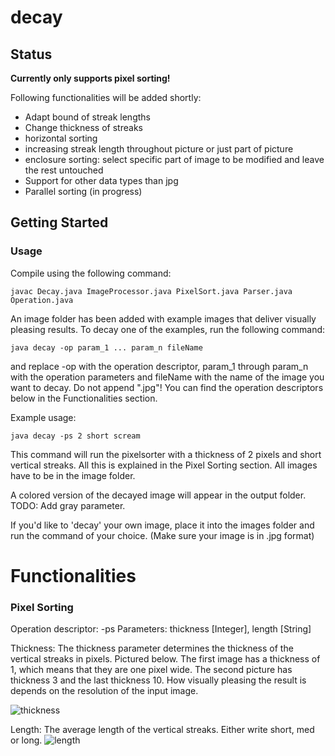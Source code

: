 # decay
## Status
**Currently only supports pixel sorting!**

Following functionalities will be added shortly:

* Adapt bound of streak lengths
* Change thickness of streaks
* horizontal sorting
* increasing streak length throughout picture or just part of picture
* enclosure sorting: select specific part of image to be modified and leave the rest untouched
* Support for other data types than jpg
* Parallel sorting (in progress)


## Getting Started
### Usage
Compile using the following command:

```
javac Decay.java ImageProcessor.java PixelSort.java Parser.java Operation.java
```
An image folder has been added with example images that deliver visually pleasing results. To decay one of the examples, run the following command:  

```
java decay -op param_1 ... param_n fileName
```  
and replace -op with the operation descriptor, param_1 through param_n with the operation parameters and fileName with the name of the image you want to decay. Do not append ".jpg"! You can find the operation descriptors below in the Functionalities section.

Example usage:  

```
java decay -ps 2 short scream
```  
This command will run the pixelsorter with a thickness of 2 pixels and short vertical streaks. All this is explained in the Pixel Sorting section. All images have to be in the image folder.

A colored version of the decayed image will appear in the output folder. TODO: Add gray parameter.

If you'd like to 'decay' your own image, place it into the images folder and run the command of your choice. (Make sure your image is in .jpg format)


# Functionalities
### Pixel Sorting

Operation descriptor: -ps
Parameters: thickness [Integer], length [String]

Thickness: The thickness parameter determines the thickness of the vertical streaks in pixels. Pictured below. The first image has a thickness of 1, which means that they are one pixel wide. The second picture has thickness 3 and the last thickness 10. How visually pleasing the result is depends on the resolution of the input image.

![thickness](https://i.imgur.com/Xe3MK6J.png)

Length:
The average length of the vertical streaks. Either write short, med or long.
![length](https://i.imgur.com/VIs7OAo.jpg)
